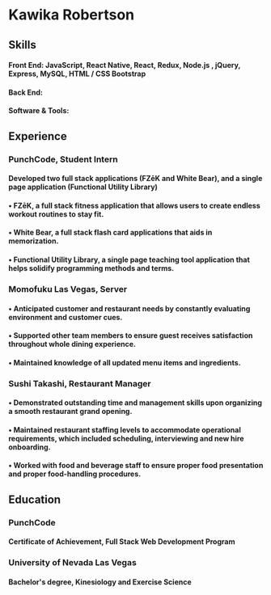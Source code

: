 <!--
**kawikarob/kawikarob** is a ✨ _special_ ✨ repository because its `README.md` (this file) appears on your GitHub profile.

Here are some ideas to get you started:

- 🔭 I’m currently working on ...
- 🌱 I’m currently learning ...
- 👯 I’m looking to collaborate on ...
- 🤔 I’m looking for help with ...
- 💬 Ask me about ...
- 📫 How to reach me: ...
- 😄 Pronouns: ...
- ⚡ Fun fact: ...
-->

# Kawika Robertson

## Skills 

#### Front End: JavaScript, React Native, React, Redux, Node.js , jQuery, Express, MySQL, HTML / CSS Bootstrap
#### Back End: 
#### Software & Tools: 


## Experience

### PunchCode, Student Intern
#### Developed two full stack applications (FZēK and White Bear), and a single page application (Functional Utility Library)
####  • FZēK, a full stack fitness application that allows users to create endless workout routines to stay fit.
####  • White Bear, a full stack flash card applications that aids in memorization.
####  • Functional Utility Library, a single page teaching tool application that helps solidify programming methods and terms.

### Momofuku Las Vegas, Server
#### • Anticipated customer and restaurant needs by constantly evaluating environment and customer cues.
#### • Supported other team members to ensure guest receives satisfaction throughout whole dining experience.
#### • Maintained knowledge of all updated menu items and ingredients.

### Sushi Takashi, Restaurant Manager
#### • Demonstrated outstanding time and management skills upon organizing a smooth restaurant grand opening.
#### • Maintained restaurant staffing levels to accommodate operational requirements, which included scheduling, interviewing and new hire onboarding.
#### • Worked with food and beverage staff to ensure proper food presentation and proper food-handling procedures.

## Education
### PunchCode 
#### Certificate of Achievement, Full Stack Web Development Program
### University of Nevada Las Vegas
#### Bachelor's degree, Kinesiology and Exercise Science
